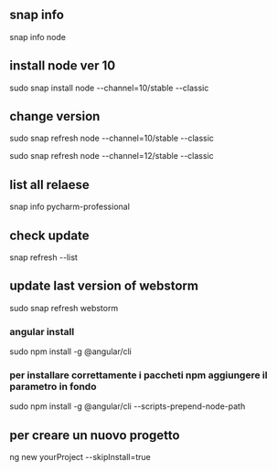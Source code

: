 ## snap info
snap info node

## install node ver 10
sudo snap install node --channel=10/stable --classic

## change version
sudo snap refresh node --channel=10/stable --classic

sudo snap refresh node --channel=12/stable --classic

## list all relaese
snap info pycharm-professional 

## check update
snap refresh --list

## update last version of webstorm
sudo snap refresh webstorm

### angular install 
sudo npm install -g @angular/cli

### per installare correttamente i paccheti npm aggiungere il parametro in fondo
sudo npm install -g @angular/cli  --scripts-prepend-node-path

## per creare un nuovo progetto
ng new yourProject --skipInstall=true
